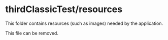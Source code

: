 # thirdClassicTest/resources

This folder contains resources (such as images) needed by the application. 

This file can be removed.
